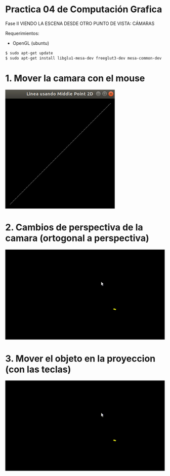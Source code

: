 # Practica 04 de Computación Grafica 
Fase II
VIENDO LA ESCENA DESDE OTRO PUNTO DE VISTA: CÁMARAS

Requerimientos:
- OpenGL (ubuntu)
```
$ sudo apt-get update
$ sudo apt-get install libglu1-mesa-dev freeglut3-dev mesa-common-dev
```
# 1. Mover la camara con el mouse
![bd_disponibles](Imagenes/LineaMiddlePoint2D.png)

# 2. Cambios de perspectiva de la camara (ortogonal a perspectiva) 
![](Imagenes/Escalar.gif)

# 3. Mover el objeto en la proyeccion (con las teclas)
![](Imagenes/Escalar.gif)


